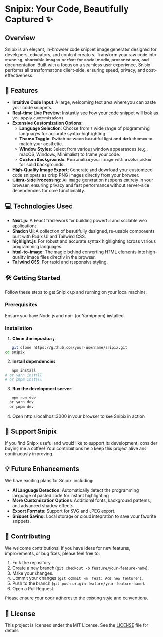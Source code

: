 # Snipix: Your Code, Beautifully Captured ✨

## Overview

Snipix is an elegant, in-browser code snippet image generator designed for developers, educators, and content creators. Transform your raw code into stunning, shareable images perfect for social media, presentations, and documentation. Built with a focus on a seamless user experience, Snipix performs all transformations client-side, ensuring speed, privacy, and cost-effectiveness.

## 🚀 Features

- **Intuitive Code Input**: A large, welcoming text area where you can paste your code snippets.
- **Real-time Live Preview**: Instantly see how your code snippet will look as you apply customizations.
- **Extensive Customization Options**:
  - **Language Selection**: Choose from a wide range of programming languages for accurate syntax highlighting.
  - **Theme Toggle**: Switch between beautiful light and dark themes to match your aesthetic.
  - **Window Styles**: Select from various window appearances (e.g., macOS, Windows, Minimalist) to frame your code.
  - **Custom Backgrounds**: Personalize your image with a color picker for solid backgrounds.
- **High-Quality Image Export**: Generate and download your customized code snippets as crisp PNG images directly from your browser.
- **Client-Side Processing**: All image generation happens entirely in your browser, ensuring privacy and fast performance without server-side dependencies for core functionality.

## 💻 Technologies Used

- **Next.js**: A React framework for building powerful and scalable web applications.
- **Shadcn UI**: A collection of beautifully designed, re-usable components built with Radix UI and Tailwind CSS.
- **highlight.js**: For robust and accurate syntax highlighting across various programming languages.
- **html-to-image**: The magic behind converting HTML elements into high-quality image files directly in the browser.
- **Tailwind CSS**: For rapid and responsive styling.

## 🛠️ Getting Started

Follow these steps to get Snipix up and running on your local machine.

### Prerequisites

Ensure you have Node.js and npm (or Yarn/pnpm) installed.

### Installation

1. **Clone the repository**:

```bash
   git clone https://github.com/your-username/snipix.git
cd snipix
   ```

2. **Install dependencies**:

```bash
   npm install
# or yarn install
# or pnpm install
```

3. **Run the development server**:
```bash
   npm run dev
  or yarn dev
  or pnpm dev
```

4. Open [http://localhost:3000](http://localhost:3000) in your browser to see Snipix in action.

## 🙏 Support Snipix

If you find Snipix useful and would like to support its development, consider buying me a coffee! Your contributions help keep this project alive and continuously improving.

<!-- Replace 'yourusername' with your actual Buy Me a Coffee username -->

## 💡 Future Enhancements

We have exciting plans for Snipix, including:

- **AI Language Detection**: Automatically detect the programming language of pasted code for instant highlighting.
- **More Customization Options**: Additional fonts, background patterns, and advanced shadow effects.
- **Export Formats**: Support for SVG and JPEG export.
- **Snippet Saving**: Local storage or cloud integration to save your favorite snippets.

## 🤝 Contributing

We welcome contributions! If you have ideas for new features, improvements, or bug fixes, please feel free to:

1. Fork the repository.
2. Create a new branch (`git checkout -b feature/your-feature-name`).
3. Make your changes.
4. Commit your changes (`git commit -m 'feat: Add new feature'`).
5. Push to the branch (`git push origin feature/your-feature-name`).
6. Open a Pull Request.

Please ensure your code adheres to the existing style and conventions.

## 📄 License

This project is licensed under the MIT License. See the [LICENSE](LICENSE) file for details.
